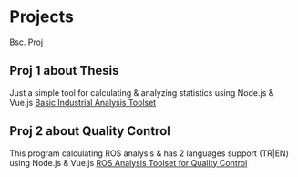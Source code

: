 # Projects
Bsc. Proj

## Proj 1 about Thesis
Just a simple tool for calculating & analyzing statistics using Node.js & Vue.js
[Basic Industrial Analysis Toolset](https://endustriyelanaliz.herokuapp.com)

## Proj 2 about Quality Control
This program calculating ROS analysis & has 2 languages support (TR|EN) using Node.js & Vue.js
[ROS Analysis Toolset for Quality Control](https://rosmatik.herokuapp.com)

